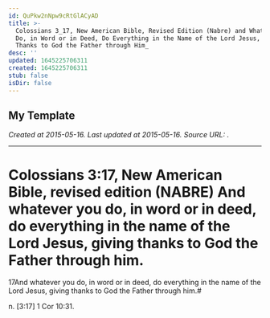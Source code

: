 ```yaml
---
id: QuPkw2nNpw9cRtGlACyAD
title: >-
  Colossians 3_17, New American Bible, Revised Edition (Nabre) and Whatever You
  Do, in Word or in Deed, Do Everything in the Name of the Lord Jesus, Giving
  Thanks to God the Father through Him_
desc: ''
updated: 1645225706311
created: 1645225706311
stub: false
isDir: false
---
```

My Template
---

_Created at 2015-05-16._
_Last updated at 2015-05-16._
_Source URL: [](http://bible.com/463/col.3.17.nabre)._




---

# Colossians 3:17, New American Bible, revised edition (NABRE) And whatever you do, in word or in deed, do everything in the name of the Lord Jesus, giving thanks to God the Father through him.


17And whatever you do, in word or in deed, do everything in the name of the Lord Jesus, giving thanks to God the Father through him.#

n. \[3:17\] 1 Cor 10:31.

